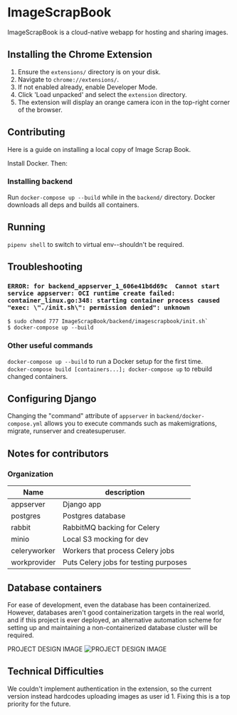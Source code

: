 # ImageScrapBook

ImageScrapBook is a cloud-native webapp for hosting and sharing images.

## Installing the Chrome Extension
1. Ensure the `extensions/` directory is on your disk.
2. Navigate to `chrome://extensions/`.
3. If not enabled already, enable Developer Mode.
4. Click 'Load unpacked' and select the `extension` directory.
5. The extension will display an orange camera icon in the top-right corner of the browser.

## Contributing
Here is a guide on installing a local copy of Image Scrap Book.

Install Docker. Then:
### Installing backend
Run `docker-compose up --build` while in the `backend/` directory. Docker downloads all deps and builds all containers.

## Running
`pipenv shell` to switch to virtual env--shouldn't be required.  


## Troubleshooting
### `ERROR: for backend_appserver_1_606e41b6d69c  Cannot start service appserver: OCI runtime create failed: container_linux.go:348: starting container process caused "exec: \"./init.sh\": permission denied": unknown`

```
$ sudo chmod 777 ImageScrapBook/backend/imagescrapbook/init.sh`
$ docker-compose up --build
```

### Other useful commands

`docker-compose up --build` to run a Docker setup for the first time.  
`docker-compose build [containers...]; docker-compose up` to rebuild changed containers.  

## Configuring Django
Changing the "command" attribute of `appserver` in `backend/docker-compose.yml` allows you to execute commands such as makemigrations, migrate, runserver and createsuperuser.

## Notes for contributors
### Organization
| Name | description |
|-----------|------------------------------|
| appserver | Django app                   |
| postgres  | Postgres database            |
| rabbit       | RabbitMQ backing for Celery |
| minio        | Local S3 mocking for dev |
| celeryworker | Workers that process Celery jobs |
| workprovider | Puts Celery jobs for testing purposes |


## Database containers

For ease of development, even the database has been containerized. However, databases aren't good containerization targets in the real world, and if this project is ever deployed, an alternative automation scheme for setting up and maintaining a non-containerized database cluster will be required.


PROJECT DESIGN IMAGE
![PROJECT DESIGN IMAGE](https://user-images.githubusercontent.com/29666846/49106991-94a6ce80-f252-11e8-8e34-c0dd67f66eec.jpeg)

## Technical Difficulties
We couldn't implement authentication in the extension, so the current version instead hardcodes uploading images as user id 1. Fixing this is a top priority for the future.
